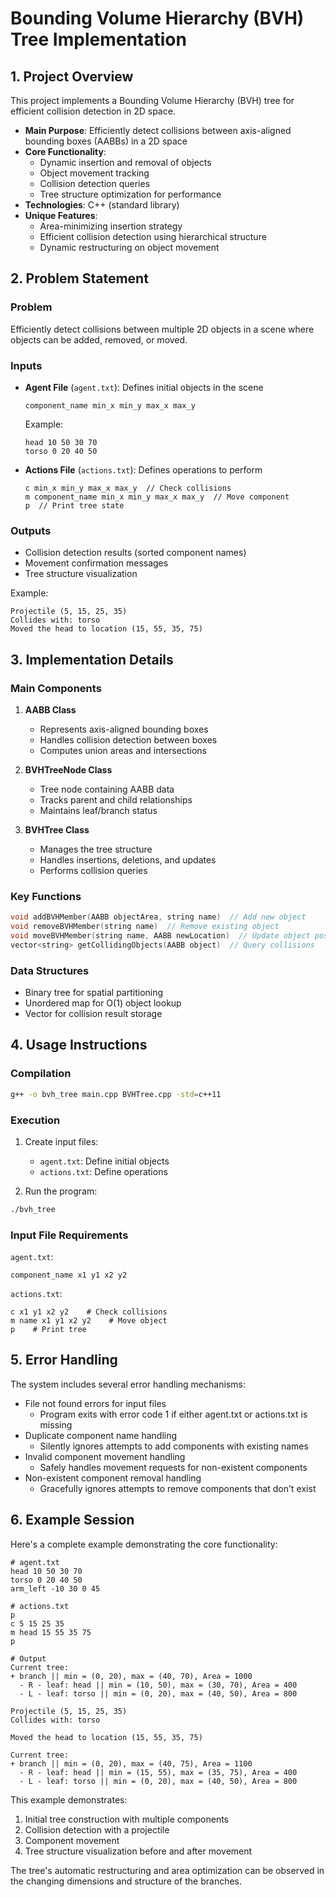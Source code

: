 # Bounding Volume Hierarchy (BVH) Tree Implementation

## 1. Project Overview

This project implements a Bounding Volume Hierarchy (BVH) tree for efficient collision detection in 2D space. 

- **Main Purpose**: Efficiently detect collisions between axis-aligned bounding boxes (AABBs) in a 2D space
- **Core Functionality**: 
  - Dynamic insertion and removal of objects
  - Object movement tracking
  - Collision detection queries
  - Tree structure optimization for performance
- **Technologies**: C++ (standard library)
- **Unique Features**: 
  - Area-minimizing insertion strategy
  - Efficient collision detection using hierarchical structure
  - Dynamic restructuring on object movement

## 2. Problem Statement

### Problem
Efficiently detect collisions between multiple 2D objects in a scene where objects can be added, removed, or moved.

### Inputs
- **Agent File** (`agent.txt`): Defines initial objects in the scene
  ```
  component_name min_x min_y max_x max_y
  ```
  Example:
  ```
  head 10 50 30 70
  torso 0 20 40 50
  ```

- **Actions File** (`actions.txt`): Defines operations to perform
  ```
  c min_x min_y max_x max_y  // Check collisions
  m component_name min_x min_y max_x max_y  // Move component
  p  // Print tree state
  ```

### Outputs
- Collision detection results (sorted component names)
- Movement confirmation messages
- Tree structure visualization

Example:
```
Projectile (5, 15, 25, 35)
Collides with: torso
Moved the head to location (15, 55, 35, 75)
```

## 3. Implementation Details

### Main Components

1. **AABB Class**
   - Represents axis-aligned bounding boxes
   - Handles collision detection between boxes
   - Computes union areas and intersections

2. **BVHTreeNode Class**
   - Tree node containing AABB data
   - Tracks parent and child relationships
   - Maintains leaf/branch status

3. **BVHTree Class**
   - Manages the tree structure
   - Handles insertions, deletions, and updates
   - Performs collision queries

### Key Functions

```cpp
void addBVHMember(AABB objectArea, string name)  // Add new object
void removeBVHMember(string name)  // Remove existing object
void moveBVHMember(string name, AABB newLocation)  // Update object position
vector<string> getCollidingObjects(AABB object)  // Query collisions
```

### Data Structures
- Binary tree for spatial partitioning
- Unordered map for O(1) object lookup
- Vector for collision result storage

## 4. Usage Instructions

### Compilation
```bash
g++ -o bvh_tree main.cpp BVHTree.cpp -std=c++11
```

### Execution
1. Create input files:
   - `agent.txt`: Define initial objects
   - `actions.txt`: Define operations

2. Run the program:
```bash
./bvh_tree
```

### Input File Requirements

`agent.txt`:
```
component_name x1 y1 x2 y2
```

`actions.txt`:
```
c x1 y1 x2 y2    # Check collisions
m name x1 y1 x2 y2    # Move object
p    # Print tree
```

## 5. Error Handling

The system includes several error handling mechanisms:

- File not found errors for input files
  - Program exits with error code 1 if either agent.txt or actions.txt is missing
- Duplicate component name handling
  - Silently ignores attempts to add components with existing names
- Invalid component movement handling
  - Safely handles movement requests for non-existent components
- Non-existent component removal handling
  - Gracefully ignores attempts to remove components that don't exist

## 6. Example Session

Here's a complete example demonstrating the core functionality:

```
# agent.txt
head 10 50 30 70
torso 0 20 40 50
arm_left -10 30 0 45

# actions.txt
p
c 5 15 25 35
m head 15 55 35 75
p

# Output
Current tree:
+ branch || min = (0, 20), max = (40, 70), Area = 1000
  - R - leaf: head || min = (10, 50), max = (30, 70), Area = 400
  - L - leaf: torso || min = (0, 20), max = (40, 50), Area = 800

Projectile (5, 15, 25, 35)
Collides with: torso

Moved the head to location (15, 55, 35, 75)

Current tree:
+ branch || min = (0, 20), max = (40, 75), Area = 1100
  - R - leaf: head || min = (15, 55), max = (35, 75), Area = 400
  - L - leaf: torso || min = (0, 20), max = (40, 50), Area = 800
```

This example demonstrates:
1. Initial tree construction with multiple components
2. Collision detection with a projectile
3. Component movement
4. Tree structure visualization before and after movement

The tree's automatic restructuring and area optimization can be observed in the changing dimensions and structure of the branches.
